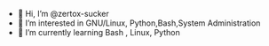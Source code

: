 - 👋 Hi, I’m @zertox-sucker
- 👀 I’m interested in GNU/Linux, Python,Bash,System Administration
- 🌱 I’m currently learning Bash , Linux, Python

<!---
zertox-sucker/zertox-sucker is a ✨ special ✨ repository because its `README.md` (this file) appears on your GitHub profile.
You can click the Preview link to take a look at your changes.
--->
